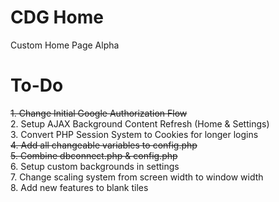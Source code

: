 # CDG Home
Custom Home Page Alpha

# To-Do
<s>1. Change Initial Google Authorization Flow</s><br>
2. Setup AJAX Background Content Refresh (Home & Settings)<br>
3. Convert PHP Session System to Cookies for longer logins<br>
<s>4. Add all changeable variables to config.php</s><br>
<s>5. Combine dbconnect.php & config.php</s><br>
6. Setup custom backgrounds in settings<br>
7. Change scaling system from screen width to window width<br>
8. Add new features to blank tiles<br>